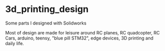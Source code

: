 # 3d_printing_design
Some parts I designed with Solidworks

Most of design are made for leisure around RC planes, RC quadcopter, RC Cars, arduino, teensy, "blue pill STM32", edge devices, 3D printing and daily life.  
